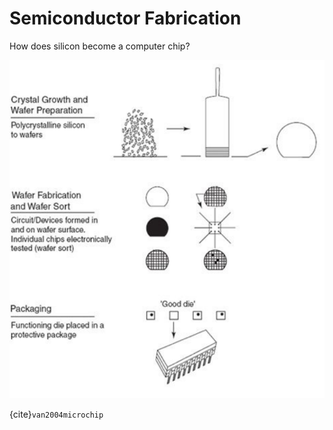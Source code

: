 Semiconductor Fabrication
=======================

How does silicon become a computer chip?

![ process ](images/stages-of-production.png)

{cite}`van2004microchip`